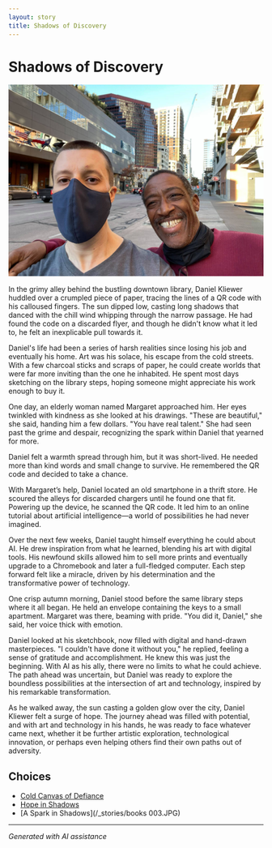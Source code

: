 ```yaml
---
layout: story
title: Shadows of Discovery
---
```


# Shadows of Discovery

![Shadows of Discovery](/input_images/130188528_3781238605303881_7510459135709865265_n.jpg)

In the grimy alley behind the bustling downtown library, Daniel Kliewer huddled over a crumpled piece of paper, tracing the lines of a QR code with his calloused fingers. The sun dipped low, casting long shadows that danced with the chill wind whipping through the narrow passage. He had found the code on a discarded flyer, and though he didn't know what it led to, he felt an inexplicable pull towards it.

Daniel's life had been a series of harsh realities since losing his job and eventually his home. Art was his solace, his escape from the cold streets. With a few charcoal sticks and scraps of paper, he could create worlds that were far more inviting than the one he inhabited. He spent most days sketching on the library steps, hoping someone might appreciate his work enough to buy it.

One day, an elderly woman named Margaret approached him. Her eyes twinkled with kindness as she looked at his drawings. "These are beautiful," she said, handing him a few dollars. "You have real talent." She had seen past the grime and despair, recognizing the spark within Daniel that yearned for more.

Daniel felt a warmth spread through him, but it was short-lived. He needed more than kind words and small change to survive. He remembered the QR code and decided to take a chance.

With Margaret’s help, Daniel located an old smartphone in a thrift store. He scoured the alleys for discarded chargers until he found one that fit. Powering up the device, he scanned the QR code. It led him to an online tutorial about artificial intelligence—a world of possibilities he had never imagined.

Over the next few weeks, Daniel taught himself everything he could about AI. He drew inspiration from what he learned, blending his art with digital tools. His newfound skills allowed him to sell more prints and eventually upgrade to a Chromebook and later a full-fledged computer. Each step forward felt like a miracle, driven by his determination and the transformative power of technology.

One crisp autumn morning, Daniel stood before the same library steps where it all began. He held an envelope containing the keys to a small apartment. Margaret was there, beaming with pride. "You did it, Daniel," she said, her voice thick with emotion.

Daniel looked at his sketchbook, now filled with digital and hand-drawn masterpieces. "I couldn't have done it without you," he replied, feeling a sense of gratitude and accomplishment. He knew this was just the beginning. With AI as his ally, there were no limits to what he could achieve. The path ahead was uncertain, but Daniel was ready to explore the boundless possibilities at the intersection of art and technology, inspired by his remarkable transformation.

As he walked away, the sun casting a golden glow over the city, Daniel Kliewer felt a surge of hope. The journey ahead was filled with potential, and with art and technology in his hands, he was ready to face whatever came next, whether it be further artistic exploration, technological innovation, or perhaps even helping others find their own paths out of adversity.


## Choices

* [Cold Canvas of Defiance](/_stories/20221013_174915)
* [Hope in Shadows](/_stories/161777802_4047093135385092_472397087862373077_n)
* [A Spark in Shadows](/_stories/books 003.JPG)


---
*Generated with AI assistance*
